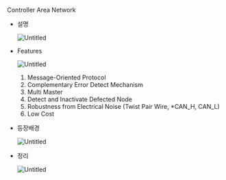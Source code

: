 Controller Area Network

- 설명
    
    ![Untitled](https://s3-us-west-2.amazonaws.com/secure.notion-static.com/ef4753f6-f836-4e3f-a0d6-8cbe89e136b7/Untitled.png)
    
- Features
    
    ![Untitled](https://s3-us-west-2.amazonaws.com/secure.notion-static.com/e9d51931-8848-4ac2-af4e-fb81619cec1b/Untitled.png)
    
    1. Message-Oriented Protocol
    2. Complementary Error Detect Mechanism
    3. Multi Master
    4. Detect and Inactivate Defected Node
    5. Robustness from Electrical Noise (Twist Pair Wire, *CAN_H, CAN_L)
    6. Low Cost
- 등장배경
    
    ![Untitled](https://s3-us-west-2.amazonaws.com/secure.notion-static.com/05304d36-5a37-4069-8ad7-91f2170d9aa7/Untitled.png)
    
- 정리
    
    ![Untitled](https://s3-us-west-2.amazonaws.com/secure.notion-static.com/e6d89cd7-0321-4119-b3d2-6e2fac902283/Untitled.png)